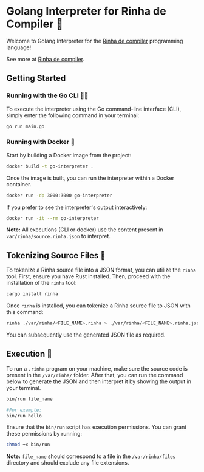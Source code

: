 # Golang Interpreter for Rinha de Compiler 🚀

Welcome to Golang Interpreter for the [Rinha de compiler](https://github.com/aripiprazole/rinha-de-compiler) programming language!

See more at [Rinha de compiler](https://github.com/aripiprazole/rinha-de-compiler).

## Getting Started

### Running with the Go CLI 🏃‍♂️

To execute the interpreter using the Go command-line interface (CLI), simply enter the following command in your terminal:

```bash
go run main.go
```

### Running with Docker 🐳

Start by building a Docker image from the project:

```bash
docker build -t go-interpreter .
```

Once the image is built, you can run the interpreter within a Docker container.

```bash
docker run -dp 3000:3000 go-interpreter
```

If you prefer to see the interpreter's output interactively:

```bash
docker run -it --rm go-interpreter
```

**Note:** All executions (CLI or docker) use the content present in `var/rinha/source.rinha.json` to interpret.

## Tokenizing Source Files 📝

To tokenize a Rinha source file into a JSON format, you can utilize the `rinha` tool. First, ensure you have Rust installed. Then, proceed with the installation of the `rinha` tool:

```bash
cargo install rinha
```

Once `rinha` is installed, you can tokenize a Rinha source file to JSON with this command:

```bash
rinha ./var/rinha/<FILE_NAME>.rinha > ./var/rinha/<FILE_NAME>.rinha.json
```

You can subsequently use the generated JSON file as required.

## Execution 🚀

To run a `.rinha` program on your machine, make sure the source code is present in the `/var/rinha/` folder. After that, you can run the command below to generate the JSON and then interpret it by showing the output in your terminal.

```bash
bin/run file_name

#For example:
bin/run hello
```

Ensure that the `bin/run` script has execution permissions. You can grant these permissions by running:

```bash
chmod +x bin/run
```

**Note:** `file_name` should correspond to a file in the `/var/rinha/files` directory and should exclude any file extensions.
